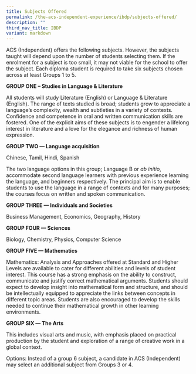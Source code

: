 ```yaml
---
title: Subjects Offered
permalink: /the-acs-independent-experience/ibdp/subjects-offered/
description: ""
third_nav_title: IBDP
variant: markdown
---
```

ACS (Independent) offers the following subjects. However, the subjects taught will depend upon the number of students selecting them. If the enrolment for a subject is too small, it may not viable for the school to offer the subject. Each diploma student is required to take six subjects chosen across at least Groups 1 to 5.

**GROUP ONE – Studies in Language & Literature**

All students will study Literature (English) or Language & Literature (English). The range of texts studied is broad; students grow to appreciate a language’s complexity, wealth and subtleties in a variety of contexts. Confidence and competence in oral and written communication skills are fostered. One of the explicit aims of these subjects is to engender a lifelong interest in literature and a love for the elegance and richness of human expression.

**GROUP TWO — Language acquisition**

Chinese, Tamil, Hindi, Spanish

The two language options in this group; Language B or _ab initio_, accommodate second language learners with previous experience learning the language, and beginners respectively. The principal aim is to enable students to use the language in a range of contexts and for many purposes; the courses focus on written and spoken communication.

**GROUP THREE — Individuals and Societies**

Business Management, Economics, Geography, History

**GROUP FOUR — Sciences**

Biology, Chemistry, Physics, Computer Science

**GROUP FIVE — Mathematics**

Mathematics: Analysis and Approaches offered at Standard and Higher Levels are available to cater for different abilities and levels of student interest. This course has a strong emphasis on the ability to construct, communicate and justify correct mathematical arguments. Students should expect to develop insight into mathematical form and structure, and should be intellectually equipped to appreciate the links between concepts in different topic areas. Students are also encouraged to develop the skills needed to continue their mathematical growth in other learning environments.

**GROUP SIX — The Arts**

This includes visual arts and music, with emphasis placed on practical production by the student and exploration of a range of creative work in a global context.

Options: Instead of a group 6 subject, a candidate in ACS (Independent) may select an additional subject from Groups 3 or 4.